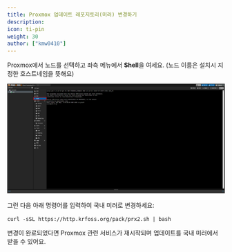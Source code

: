 ```yaml
---
title: Proxmox 업데이트 레포지토리(미러) 변경하기
description: 
icon: ti-pin
weight: 30
author: ["kmw0410"]
---
```


Proxmox에서 노드를 선택하고 좌측 메뉴에서 **Shell**을 여세요. (노드 이름은 설치시 지정한 호스트네임을 뜻해요)

![](./1.png)

그런 다음 아래 명령어를 입력하여 국내 미러로 변경하세요:
```
curl -sSL https://http.krfoss.org/pack/prx2.sh | bash
```

변경이 완료되었다면 Proxmox 관련 서비스가 재시작되며 업데이트를 국내 미러에서 받을 수 있어요.